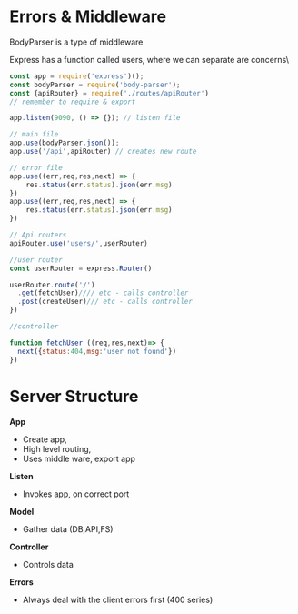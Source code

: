 # Errors & Middleware

BodyParser is a type of middleware

Express has a function called users, where we can separate are concerns\

```js
const app = require('express')();
const bodyParser = require('body-parser');
const {apiRouter} = require('./routes/apiRouter')
// remember to require & export

app.listen(9090, () => {}); // listen file

// main file
app.use(bodyParser.json());
app.use('/api',apiRouter) // creates new route

// error file
app.use((err,req,res,next) => {
    res.status(err.status).json(err.msg)
})
app.use((err,req,res,next) => {
    res.status(err.status).json(err.msg)
})

// Api routers
apiRouter.use('users/',userRouter)

//user router
const userRouter = express.Router()

userRouter.route('/')
  .get(fetchUser)//// etc - calls controller
  .post(createUser)/// etc - calls controller
})

//controller

function fetchUser ((req,res,next)=> {
  next({status:404,msg:'user not found'})
})
```

# Server Structure

**App**

- Create app,
- High level routing,
- Uses middle ware, export app

**Listen**

- Invokes app, on correct port

**Model**

- Gather data (DB,API,FS)

**Controller**

- Controls data

**Errors**

- Always deal with the client errors first (400 series)
